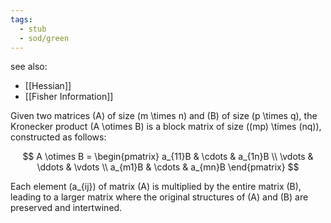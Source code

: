 ```yaml
---
tags:
  - stub
  - sod/green
---
```

see also:
- [[Hessian]]
- [[Fisher Information]]

Given two matrices \(A\) of size \(m \times n\) and \(B\) of size \(p \times q\), the Kronecker product \(A \otimes B\) is a block matrix of size \((mp) \times (nq)\), constructed as follows:

$$
A \otimes B = \begin{pmatrix}
a_{11}B & \cdots & a_{1n}B \\
\vdots & \ddots & \vdots \\
a_{m1}B & \cdots & a_{mn}B
\end{pmatrix}
$$

Each element \(a_{ij}\) of matrix \(A\) is multiplied by the entire matrix \(B\), leading to a larger matrix where the original structures of \(A\) and \(B\) are preserved and intertwined.